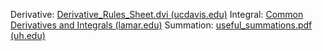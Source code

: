 Derivative: [Derivative_Rules_Sheet.dvi (ucdavis.edu)](https://www.math.ucdavis.edu/~kouba/Math17BHWDIRECTORY/Derivatives.pdf)
Integral: [Common Derivatives and Integrals (lamar.edu)](https://tutorial.math.lamar.edu/pdf/common_derivatives_integrals.pdf)
Summation: [useful_summations.pdf (uh.edu)](https://www.math.uh.edu/~ilya/class/useful_summations.pdf)